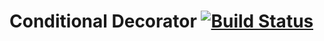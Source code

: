 # Conditional Decorator [![Build Status](https://travis-ci.org/tkqubo/conditional-decorator.svg?branch=master)](https://travis-ci.org/tkqubo/conditional-decorator)

